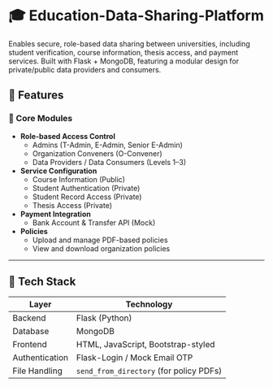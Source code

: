 # 🎓 Education-Data-Sharing-Platform
Enables secure, role-based data sharing between universities, including student verification, course information, thesis access, and payment services.  Built with Flask + MongoDB, featuring a modular design for private/public data providers and consumers.

## 🚀 Features

### 🧩 Core Modules
- **Role-based Access Control**
  - Admins (T-Admin, E-Admin, Senior E-Admin)
  - Organization Conveners (O-Convener)
  - Data Providers / Data Consumers (Levels 1–3)
- **Service Configuration**
  - Course Information (Public)
  - Student Authentication (Private)
  - Student Record Access (Private)
  - Thesis Access (Private)
- **Payment Integration**
  - Bank Account & Transfer API (Mock)
- **Policies**
  - Upload and manage PDF-based policies
  - View and download organization policies

---

## 🧱 Tech Stack

| Layer | Technology |
|-------|-------------|
| Backend | Flask (Python) |
| Database | MongoDB |
| Frontend | HTML, JavaScript, Bootstrap-styled |
| Authentication | Flask-Login / Mock Email OTP |
| File Handling | `send_from_directory` (for policy PDFs) |



